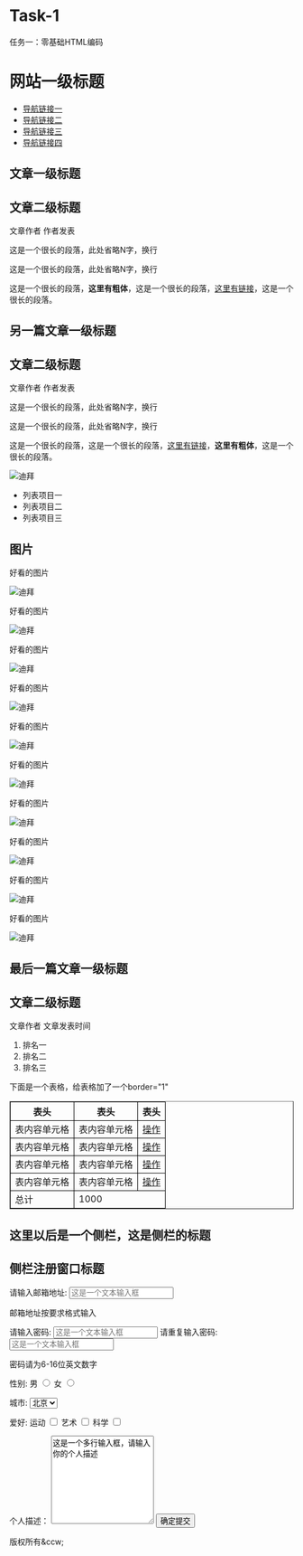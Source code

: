 # Task-1
任务一：零基础HTML编码
<!DOCTYPE HTML>
<html>
    <head>
        <meta http-equiv="Content-Type" content="text/html; charset=utf-8">
        <title>Task-1</title>
		<style type="text/css">
           table tr td,th{border:1px solid #000;}
        </style>
    </head>
    <body>
        <h1>网站一级标题</h1>
        <ul>
              <li><a href="">导航链接一</a></li> 
              <li><a href="">导航链接二</a></li> 
              <li><a href="">导航链接三</a></li> 
              <li><a href="">导航链接四</a></li>
        </ul> 
		<div id="第一篇文章">
              <h2>文章一级标题</h2>
              <h2>文章二级标题</h2>
                   <p>文章作者 作者发表</p>
                   <p>这是一个很长的段落，此处省略N字，换行</p>
                   <p>这是一个很长的段落，此处省略N字，换行</p>
		           <p>这是一个很长的段落，<strong>这里有粗体</strong>，这是一个很长的段落，<a href="http://ife.baidu.com" title="百度前端技术学院">这里有链接</a>，这是一个很长的段落。</p>
		</div>
		<div id="第二篇文章">
		      <h2>另一篇文章一级标题</h2>
		      <h2>文章二级标题</h2>
		           <p>文章作者 作者发表</p>
				   <p>这是一个很长的段落，此处省略N字，换行</p>
                   <p>这是一个很长的段落，此处省略N字，换行</p>
				   <p>这是一个很长的段落，这是一个很长的段落，<a href="http://ife.baidu.com" title="百度前端技术学院">这里有链接</a>，<strong>这里有粗体</strong>，这是一个很长的段落。</p>
			       <img src="http://pic14.nipic.com/20110604/5525868_220523317129_2.jpg" title = "迪拜">
			  <ul>
			       <li>列表项目一</li>
				   <li>列表项目二</li>
				   <li>列表项目三</li>
			  </ul>
		</div>
		<div id="图片">
		      <h2>图片</h2>
			       <p>好看的图片</p>
				   <img src="http://pic14.nipic.com/20110604/5525868_220523317129_2.jpg" title = "迪拜">
			       <p>好看的图片</p>
				   <img src="http://pic14.nipic.com/20110604/5525868_220523317129_2.jpg" title = "迪拜">
			       <p>好看的图片</p>
				   <img src="http://pic14.nipic.com/20110604/5525868_220523317129_2.jpg" title = "迪拜">
			       <p>好看的图片</p>
				   <img src="http://pic14.nipic.com/20110604/5525868_220523317129_2.jpg" title = "迪拜">
			       <p>好看的图片</p>
				   <img src="http://pic14.nipic.com/20110604/5525868_220523317129_2.jpg" title = "迪拜">
			       <p>好看的图片</p>
				   <img src="http://pic14.nipic.com/20110604/5525868_220523317129_2.jpg" title = "迪拜">
			       <p>好看的图片</p>
				   <img src="http://pic14.nipic.com/20110604/5525868_220523317129_2.jpg" title = "迪拜">
			       <p>好看的图片</p>
				   <img src="http://pic14.nipic.com/20110604/5525868_220523317129_2.jpg" title = "迪拜">
			       <p>好看的图片</p>
				   <img src="http://pic14.nipic.com/20110604/5525868_220523317129_2.jpg" title = "迪拜">
			       <p>好看的图片</p>
				   <img src="http://pic14.nipic.com/20110604/5525868_220523317129_2.jpg" title = "迪拜">
		</div>
		<div id="最后一篇文章">
		      <h2>最后一篇文章一级标题</h2> 
                      <h2>文章二级标题</h2> 
			  <p>文章作者 文章发表时间</p>
			  <ol>
			       <li>排名一</li>
				   <li>排名二</li>
				   <li>排名三</li>
			  </ol>
			  <p>下面是一个表格，给表格加了一个border="1"</p>
			  <table border="1">
                <tbody>
                   <tr>
                       <th>表头</th>
                       <th>表头</th>
                       <th>表头</th>
                   </tr>
                   <tr>
                       <td>表内容单元格</td>
                       <td>表内容单元格</td>
                       <td><a href="#">操作</a></td>
                   </tr>
                   <tr>
                       <td>表内容单元格</td>
                       <td>表内容单元格</td>
                       <td><a href="#">操作</a></td>
                   </tr>
                   <tr>
                       <td>表内容单元格</td>
                       <td>表内容单元格</td>
                       <td><a href="#">操作</a></td>
                   </tr>
				   <tr>
                       <td>表内容单元格</td>
                       <td>表内容单元格</td>
                       <td><a href="#">操作</a></td>
                   </tr>
				   <tr>
                       <td>总计</td>
                       <td colspan="2">1000</td>
                   </tr>
                </tbody>
              </table>
	    </div>
		<div id="侧栏">
		      <h2>这里以后是一个侧栏，这是侧栏的标题</h2>
		      <h2>侧栏注册窗口标题</h2>
		      <form>
                  <label for="邮箱地址">请输入邮箱地址:</label>
				  <input type="text" name="邮箱地址" placeholder="这是一个文本输入框"/>
				  <p>邮箱地址按要求格式输入</p>
                  <label for="密码">请输入密码:</label>
				  <input type="password" name="密码" placeholder="这是一个文本输入框"/>
				  <label for="重复密码">请重复输入密码:</label>
				  <input type="password" name="密码" placeholder="这是一个文本输入框"/>
				  <p>密码请为6-16位英文数字</p>
              </form>  
              <form action="save.php" method="post" >
                  <label>性别:</label>
                  <label>男</label>
                  <input type="radio" value="1"  name="gender" />
                  <label>女</label>
                  <input type="radio" value="2"  name="gender" />
              </form>
              <form>
                  <label>城市:</label>
                     <select>
                           <option value="北京" selected="selected">北京</option>
                           <option value="上海">上海</option>
                           <option value="苏州">苏州</option>
                           <option value="南京">南京</option>
                     </select>
              </form>
              <form>
                  <label>爱好:</label>
                  <label>运动</label>
                  <input type="checkbox" value="1"  name="gender" />
                  <label>艺术</label>
                  <input type="checkbox" value="2"  name="gender" />
				  <label>科学</label>
                  <input type="checkbox" value="2"  name="gender" />
              </form>
			  <form>
			      <label>个人描述：</label>
                      <textarea cols="20" rows="10">这是一个多行输入框，请输入你的个人描述</textarea>
                      <input type="submit" value="确定提交"  name="submit" />
			  </form>
		</div>
		<footer>版权所有&ccw;</footer>
	</body>
</htlm>       
